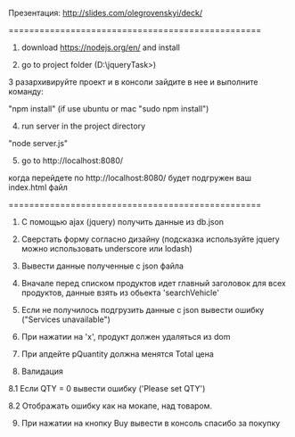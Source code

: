 Презентация: http://slides.com/olegrovenskyi/deck/

=================================================

1. download https://nodejs.org/en/ and install

2. go to project folder (D:\jqueryTask>)

3 разархивируйте проект и в консоли зайдите в нее и выполните команду:

"npm install" (if use ubuntu or mac "sudo npm install")

4. run server in the project directory

"node server.js"

5. go to http://localhost:8080/

когда перейдете по http://localhost:8080/ будет подгружен ваш index.html файл

=================================================

1. С помощью ajax (jquery) получить данные из db.json

2. Сверстать форму согласно дизайну (подсказка используйте jquery можно использовать underscore или lodash)

3. Вывести данные полученные с json файла

4. Вначале перед списком продуктов идет главный заголовок для всех продуктов, данные взять из обьекта 'searchVehicle'

5. Если не получилось подгрузить данные с json вывести ошибку ("Services unavailable")

6. При нажатии на 'x', продукт должен удаляться из dom

7. При апдейте pQuantity должна менятся Total цена

8. Валидация

8.1 Если QTY = 0 вывести ошибку ('Please set QTY')

8.2 Отображать ошибку как на мокапе, над товаром.

9. При нажатии на кнопку Buy вывести в консоль спасибо за покупку